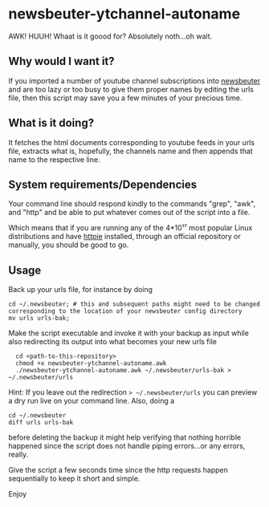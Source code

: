 # newsbeuter-ytchannel-autoname

AWK! HUUH! Whaat is it goood for? Absolutely noth...oh wait.

## Why would I want it?
If you imported a number of youtube channel subscriptions into [newsbeuter](http://newsbeuter.org) and are too lazy or too busy to give them proper names by editing the urls file, then this script may save you a few minutes of your precious time.
## What is it doing?
It fetches the html documents corresponding to youtube feeds in your urls file, extracts what is, hopefully, the channels name and then appends that name to the respective line.
## System requirements/Dependencies
Your command line should respond kindly to the commands "grep", "awk", and "http" and be able to put whatever comes out of the script into a file.

Which means that if you are running any of the 4*10¹⁷ most popular Linux distributions and have [httpie](https://httpie.org) installed, through an official repository or manually, you should be good to go.
## Usage
Back up your urls file, for instance by doing
```
cd ~/.newsbeuter; # this and subsequent paths might need to be changed corresponding to the location of your newsbeuter config directory
mv urls urls-bak;
```

Make the script executable and invoke it with your backup as input while also redirecting its output into what becomes your new urls file
```
  cd <path-to-this-repository>
  chmod +x newsbeuter-ytchannel-autoname.awk
  ./newsbeuter-ytchannel-autoname.awk ~/.newsbeuter/urls-bak > ~/.newsbeuter/urls
```
Hint: If you leave out the redirection `> ~/.newsbeuter/urls` you can preview a dry run live on your command line. Also, doing a
```
cd ~/.newsbeuter
diff urls urls-bak
```
before deleting the backup it might help verifying that nothing horrible happened since the script does not handle piping errors...or any errors, really.

Give the script a few seconds time since the http requests happen sequentially to keep it short and simple.

Enjoy
